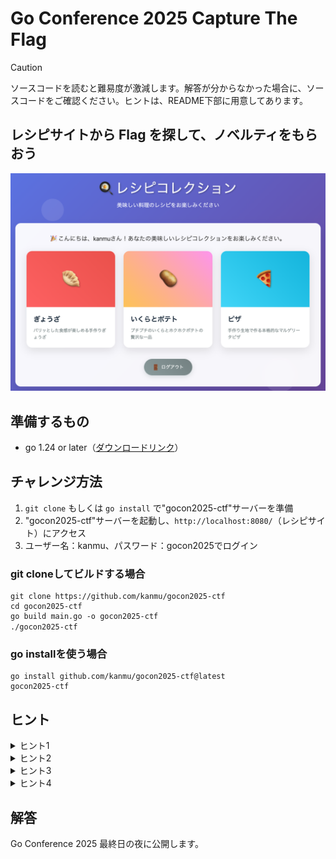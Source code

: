 # Go Conference 2025 Capture The Flag

> [!CAUTION]
> ソースコードを読むと難易度が激減します。解答が分からなかった場合に、ソースコードをご確認ください。ヒントは、README下部に用意してあります。

## レシピサイトから Flag を探して、ノベルティをもらおう

![CTF in Recipe Site](./assets/dashbord.png )


## 準備するもの

- go 1.24 or later（[ダウンロードリンク](https://go.dev/doc/install)）

## チャレンジ方法

1. `git clone` もしくは `go install` で"gocon2025-ctf"サーバーを準備
2. "gocon2025-ctf"サーバーを起動し、`http://localhost:8080/`（レシピサイト）にアクセス
3. ユーザー名：kanmu、パスワード：gocon2025でログイン

### git cloneしてビルドする場合

```shell
git clone https://github.com/kanmu/gocon2025-ctf
cd gocon2025-ctf
go build main.go -o gocon2025-ctf
./gocon2025-ctf　
```

### go installを使う場合
```shell
go install github.com/kanmu/gocon2025-ctf@latest
gocon2025-ctf
```

## ヒント

<details><summary>ヒント1</summary>

あなたの他にもレシピを投稿しているユーザーが存在します。

</details>


<details><summary>ヒント2</summary>

GoではSQLインジェクションが起きない？そんなことはありませんよ。

</details>


<details><summary>ヒント3</summary>

どうしても分からない時には、力づくで突破することも大事です。

</details>

<details><summary>ヒント4</summary>

あなたは食材を吟味し、レシピ通りに調理するタイプでしょうか。

</details>


## 解答

Go Conference 2025 最終日の夜に公開します。
